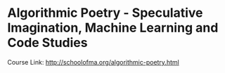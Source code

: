 # Algorithmic Poetry - Speculative Imagination, Machine Learning and Code Studies

Course Link: http://schoolofma.org/algorithmic-poetry.html
